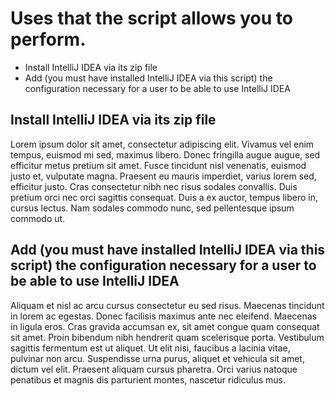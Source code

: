 # Uses that the script allows you to perform.

- Install IntelliJ IDEA via its zip file
- Add (you must have installed IntelliJ IDEA via this script) the configuration necessary for a user to be able to use IntelliJ IDEA

## Install IntelliJ IDEA via its zip file
Lorem ipsum dolor sit amet, consectetur adipiscing elit. Vivamus vel enim tempus, euismod mi sed, maximus libero. Donec fringilla augue augue, sed efficitur metus pretium sit amet. Fusce tincidunt nisl venenatis, euismod justo et, vulputate magna. Praesent eu mauris imperdiet, varius lorem sed, efficitur justo. Cras consectetur nibh nec risus sodales convallis. Duis pretium orci nec orci sagittis consequat. Duis a ex auctor, tempus libero in, cursus lectus. Nam sodales commodo nunc, sed pellentesque ipsum commodo ut.

## Add (you must have installed IntelliJ IDEA via this script) the configuration necessary for a user to be able to use IntelliJ IDEA
Aliquam et nisl ac arcu cursus consectetur eu sed risus. Maecenas tincidunt in lorem ac egestas. Donec facilisis maximus ante nec eleifend. Maecenas in ligula eros. Cras gravida accumsan ex, sit amet congue quam consequat sit amet. Proin bibendum nibh hendrerit quam scelerisque porta. Vestibulum sagittis fermentum est ut aliquet. Ut elit nisi, faucibus a lacinia vitae, pulvinar non arcu. Suspendisse urna purus, aliquet et vehicula sit amet, dictum vel elit. Praesent aliquam cursus pharetra. Orci varius natoque penatibus et magnis dis parturient montes, nascetur ridiculus mus.
